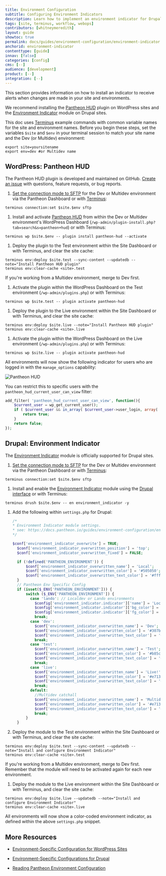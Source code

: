 ```yaml
---
title: Environment Configuration
subtitle: Configuring Environment Indicators
description: Learn how to implement an environment indicator for Drupal and WordPress sites running on Pantheon.
tags: [site, terminus, workflow, webops]
contributors: [whitneymeredith]
layout: guide
showtoc: true
permalink: docs/guides/environment-configuration/environment-indicator
anchorid: environment-indicator
contenttype: [guide]
innav: [false]
categories: [config]
cms: [--]
audience: [development]
product: [--]
integration: [--]
---
```


This section provides information on how to install an indicator to receive alerts when changes are made in your site and environments.

We recommend installing the [Pantheon HUD](https://wordpress.org/plugins/pantheon-hud) plugin on WordPress sites and the [Environment Indicator](https://www.drupal.org/project/environment_indicator) module on Drupal sites.

<Alert title="Exports" type="export">

This doc uses [Terminus](/terminus) example commands with common variable names for the site and environment names. Before you begin these steps, set the variables `$site` and `$env` in your terminal session to match your site name and the Dev (or Multidev) environment:

```bash{promptUser: user}
export site=yoursitename
export env=dev #or Multidev name
```

</Alert>

## WordPress: Pantheon HUD

The Pantheon HUD plugin is developed and maintained on GitHub. [Create an issue](https://github.com/pantheon-systems/pantheon-hud/issues) with questions, feature requests, or bug reports.

1. [Set the connection mode to SFTP](/guides/sftp) for the Dev or Multidev environment via the Pantheon Dashboard or with [Terminus](/terminus):

 ```bash{promptUser: user}
 terminus connection:set $site.$env sftp
 ```

1. Install and activate [Pantheon HUD](https://wordpress.org/plugins/pantheon-hud/) from within the Dev or Multidev environment's WordPress Dashboard (`/wp-admin/plugin-install.php?tab=search&s=pantheon+hud`) or with Terminus:

 ```bash{promptUser: user}
 terminus wp $site.$env -- plugin install pantheon-hud --activate
 ```

1. Deploy the plugin to the Test environment within the Site Dashboard or with Terminus, and clear the site cache:

 ```bash{promptUser: user}
 terminus env:deploy $site.test --sync-content --updatedb --note="Install Pantheon HUD plugin"
 terminus env:clear-cache <site>.test
 ```

  If you're working from a Multidev environment, merge to Dev first.

1. Activate the plugin within the WordPress Dashboard on the Test environment (`/wp-admin/plugins.php`) or with Terminus:

 ```bash{promptUser: user}
 terminus wp $site.test -- plugin activate pantheon-hud
 ```

1. Deploy the plugin to the Live environment within the Site Dashboard or with Terminus, and clear the site cache:

 ```bash{promptUser: user}
 terminus env:deploy $site.live --note="Install Pantheon HUD plugin"
 terminus env:clear-cache <site>.live
 ```

1. Activate the plugin within the WordPress Dashboard on the Live environment (`/wp-admin/plugins.php`) or with Terminus:

 ```bash{promptUser: user}
 terminus wp $site.live -- plugin activate pantheon-hud
 ```

All environments will now show the following indicator for users who are logged in with the `manage_options` capability:

![Pantheon HUD](../../../images/pantheon-hud.png)

You can restrict this to specific users with the `pantheon_hud_current_user_can_view` filter:

```php
add_filter( 'pantheon_hud_current_user_can_view', function(){
    $current_user = wp_get_current_user();
    if ( $current_user && in_array( $current_user->user_login, array( 'myuserlogin' ) ) ) {
        return true;
    }
    return false;
});
```

## Drupal: Environment Indicator

The [Environment Indicator](https://www.drupal.org/project/environment_indicator) module is officially supported for Drupal sites.

1. [Set the connection mode to SFTP](/guides/sftp) for the Dev or Multidev environment via the Pantheon Dashboard or with [Terminus](/terminus):

 ```bash{promptUser: user}
 terminus connection:set $site.$env sftp
 ```

1. Install and enable the [Environment Indicator](https://www.drupal.org/project/environment_indicator) module using the [Drupal interface](https://drupal.org/documentation/install/modules-themes) or with Terminus:

 ```bash{promptUser: user}
 terminus drush $site.$env -- en environment_indicator -y
 ```

1. Add the following within `settings.php` for Drupal:

    ```php
    /*
    * Environment Indicator module settings.
    * see: https://docs.pantheon.io/guides/environment-configuration/environment-indicator
    */

    $conf['environment_indicator_overwrite'] = TRUE;
      $conf['environment_indicator_overwritten_position'] = 'top';
      $conf['environment_indicator_overwritten_fixed'] = FALSE;

      if (!defined('PANTHEON_ENVIRONMENT')) {
          $conf['environment_indicator_overwritten_name'] = 'Local';
          $conf['environment_indicator_overwritten_color'] = '#505050';
          $conf['environment_indicator_overwritten_text_color'] = '#ffffff';
      }
      // Pantheon Env Specific Config
      if (isset($_ENV['PANTHEON_ENVIRONMENT'])) {
          switch ($_ENV['PANTHEON_ENVIRONMENT']) {
            case 'lando': // Localdev or Lando environments
              $config['environment_indicator.indicator']['name'] = 'Local Dev';
              $config['environment_indicator.indicator']['bg_color'] = '#990055';
              $config['environment_indicator.indicator']['fg_color'] = '#ffffff';
              break;
            case 'dev':
              $conf['environment_indicator_overwritten_name'] = 'Dev';
              $conf['environment_indicator_overwritten_color'] = '#307b24';
              $conf['environment_indicator_overwritten_text_color'] = '#ffffff';
              break;
            case 'test':
              $conf['environment_indicator_overwritten_name'] = 'Test';
              $conf['environment_indicator_overwritten_color'] = '#b85c00';
              $conf['environment_indicator_overwritten_text_color'] = '#ffffff';
              break;
            case 'live':
              $conf['environment_indicator_overwritten_name'] = 'Live!';
              $conf['environment_indicator_overwritten_color'] = '#e7131a';
              $conf['environment_indicator_overwritten_text_color'] = '#ffffff';
              break;
            default:
              //Multidev catchall
              $conf['environment_indicator_overwritten_name'] = 'Multidev';
              $conf['environment_indicator_overwritten_color'] = '#e7131a';
              $conf['environment_indicator_overwritten_text_color'] = '#000000';
              break;
          }
      }
    ```

1. Deploy the module to the Test environment within the Site Dashboard or with Terminus, and clear the site cache:

 ```bash{promptUser: user}
 terminus env:deploy $site.test --sync-content --updatedb --note="Install and configure Environment Indicator"
 terminus env:clear-cache <site>.test
 ```

  If you're working from a Multidev environment, merge to Dev first. Remember that the module will need to be activated again for each new environment.

1. Deploy the module to the Live environment within the Site Dashboard or with Terminus, and clear the site cache:

  ```bash{promptUser: user}
  terminus env:deploy $site.live --updatedb --note="Install and configure Environment Indicator"
  terminus env:clear-cache <site>.live
  ```

All environments will now show a color-coded environment indicator, as defined within the above `settings.php` snippet.


## More Resources

- [Environment-Specific Configuration for WordPress Sites](/guides/environment-configuration/environment-specific-config)

- [Environment-Specific Configurations for Drupal](/guides/environment-configuration/environment-specific-config-drupal)

- [Reading Pantheon Environment Configuration](/guides/environment-configuration/read-environment-config)
